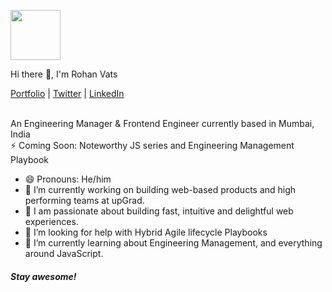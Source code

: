 <p align="left">
  <img src="https://rohanvats-portfolio.vercel.app/static/favicons/android-chrome-512x512.png" width="80" />  
  <p align="left">Hi there 👋, I'm Rohan Vats</p>
</p>

<p align="left">
  <a href="https://rohanvats.com">Portfolio</a> | 
  <a href="https://twitter.com/rohankvats">Twitter</a> |
  <a href="https://www.linkedin.com/in/rohankvats">LinkedIn</a>
</p>

<br /> 
An Engineering Manager & Frontend Engineer currently based in Mumbai, India<br /> 
⚡ Coming Soon: Noteworthy JS series and Engineering Management Playbook

 - 😄 Pronouns: He/him
 - 🔭 I’m currently working on building web-based products and high performing teams at upGrad.
 - 🚀 I am passionate about building fast, intuitive and delightful web experiences.
 - 🤔 I’m looking for help with Hybrid Agile lifecycle Playbooks
 - 🌱 I’m currently learning about Engineering Management, and everything around JavaScript.

<h4 align='left'><i>Stay awesome!</i></h4>
